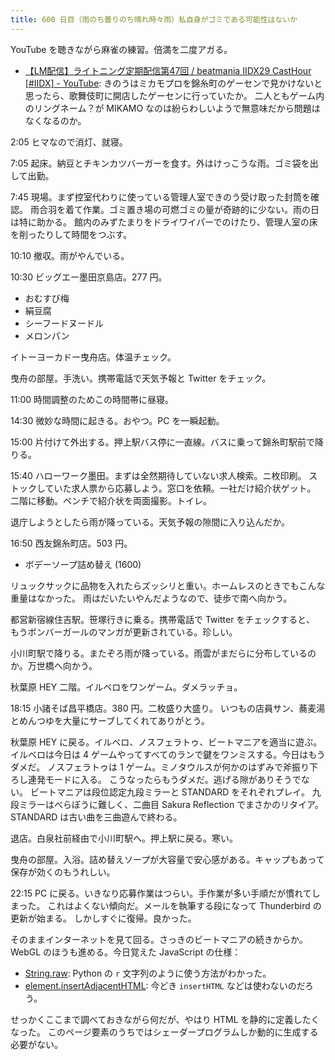 ```yaml
---
title: 600 日目（雨のち曇りのち晴れ時々雨）私自身がゴミである可能性はないか
---
```


YouTube を聴きながら麻雀の練習。倍満を二度アガる。

* [【LM配信】ライトニング定期配信第47回 / beatmania IIDX29 CastHour [&#x23;IIDX] - YouTube](https://www.youtube.com/watch?v=q55mvK4GRGk):
  きのうはミカモプロを錦糸町のゲーセンで見かけないと思ったら、歌舞伎町に開店したゲーセンに行っていたか。
  二人ともゲーム内のリングネーム？が MIKAMO なのは紛らわしいようで無意味だから問題はなくなるのか。

2:05 ヒマなので消灯、就寝。

7:05 起床。納豆とチキンカツバーガーを食す。外はけっこうな雨。ゴミ袋を出して出勤。

7:45 現場。まず控室代わりに使っている管理人室できのう受け取った封筒を確認。
雨合羽を着て作業。ゴミ置き場の可燃ゴミの量が奇跡的に少ない。雨の日は特に助かる。
館内のみずたまりをドライワイパーでのけたり、管理人室の床を削ったりして時間をつぶす。

10:10 撤収。雨がやんでいる。

10:30 ビッグエー墨田京島店。277 円。

* おむすび梅
* 絹豆腐
* シーフードヌードル
* メロンパン

イトーヨーカドー曳舟店。体温チェック。

曳舟の部屋。手洗い。携帯電話で天気予報と Twitter をチェック。

11:00 時間調整のためこの時間帯に昼寝。

14:30 微妙な時間に起きる。おやつ。PC を一瞬起動。

15:00 片付けて外出する。押上駅バス停に一直線。バスに乗って錦糸町駅前で降りる。

15:40 ハローワーク墨田。まずは全然期待していない求人検索。ニ枚印刷。
ストックしていた求人票から応募しよう。窓口を依頼。一社だけ紹介状ゲット。
二階に移動。ベンチで紹介状を両面撮影。トイレ。

退庁しようとしたら雨が降っている。天気予報の隙間に入り込んだか。

16:50 西友錦糸町店。503 円。

* ボデーソープ詰め替え (1600)

リュックサックに品物を入れたらズッシリと重い。ホームレスのときでもこんな重量はなかった。
雨はだいたいやんだようなので、徒歩で南へ向かう。

都営新宿線住吉駅。笹塚行きに乗る。携帯電話で Twitter をチェックすると、
もうボンバーガールのマンガが更新されている。珍しい。

小川町駅で降りる。またぞろ雨が降っている。雨雲がまだらに分布しているのか。万世橋へ向かう。

秋葉原 HEY 二階。イルベロをワンゲーム。ダメラッチョ。

18:15 小諸そば昌平橋店。380 円。二枚盛り大盛り。
いつもの店員サン、蕎麦湯とめんつゆを大量にサーブしてくれてありがとう。

秋葉原 HEY に戻る。イルベロ、ノスフェラトゥ、ビートマニアを適当に遊ぶ。
イルベロは今日は 4 ゲームやってすべてのランで鍵をワンミスする。今日はもうダメだ。
ノスフェラトゥは 1 ゲーム。ミノタウルスが何かのはずみで斧振り下ろし連発モードに入る。
こうなったらもうダメだ。逃げる隙がありそうでない。
ビートマニアは段位認定九段ミラーと STANDARD をそれぞれプレイ。
九段ミラーはべらぼうに難しく、二曲目 Sakura Reflection でまさかのリタイア。
STANDARD は古い曲を三曲遊んで終わる。

退店。白泉社前経由で小川町駅へ。押上駅に戻る。寒い。

曳舟の部屋。入浴。詰め替えソープが大容量で安心感がある。キャップもあって保存が効くのもうれしい。

22:15 PC に戻る。いきなり応募作業はつらい。手作業が多い手順だが慣れてしまった。
これはよくない傾向だ。メールを執筆する段になって Thunderbird の更新が始まる。
しかしすぐに復帰。良かった。

そのままインターネットを見て回る。さっきのビートマニアの続きからか。
WebGL のほうも進める。今日覚えた JavaScript の仕様：

* [String.raw](https://developer.mozilla.org/ja/docs/Web/JavaScript/Reference/Global_Objects/String/raw):
  Python の `r` 文字列のように使う方法がわかった。
* [element.insertAdjacentHTML](https://developer.mozilla.org/ja/docs/Web/API/Element/insertAdjacentHTML):
  今どき `insertHTML` などは使わないのだろう。

せっかくここまで調べておきながら何だが、やはり HTML を静的に定義したくなった。
このページ要素のうちではシェーダープログラムしか動的に生成する必要がない。
